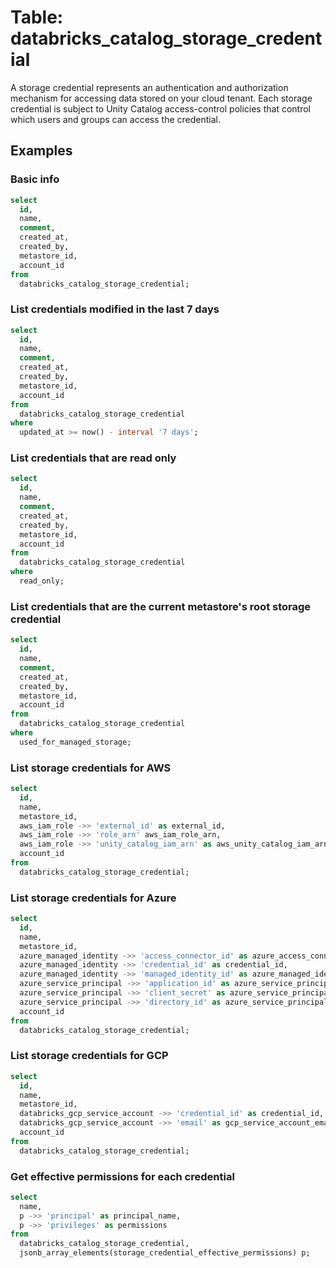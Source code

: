 # Table: databricks_catalog_storage_credential

A storage credential represents an authentication and authorization mechanism for accessing data stored on your cloud tenant. Each storage credential is subject to Unity Catalog access-control policies that control which users and groups can access the credential.

## Examples

### Basic info

```sql
select
  id,
  name,
  comment,
  created_at,
  created_by,
  metastore_id,
  account_id
from
  databricks_catalog_storage_credential;
```

### List credentials modified in the last 7 days

```sql
select
  id,
  name,
  comment,
  created_at,
  created_by,
  metastore_id,
  account_id
from  
  databricks_catalog_storage_credential
where
  updated_at >= now() - interval '7 days';
```

### List credentials that are read only

```sql
select
  id,
  name,
  comment,
  created_at,
  created_by,
  metastore_id,
  account_id
from  
  databricks_catalog_storage_credential
where
  read_only;
```

### List credentials that are the current metastore's root storage credential

```sql
select
  id,
  name,
  comment,
  created_at,
  created_by,
  metastore_id,
  account_id
from  
  databricks_catalog_storage_credential
where
  used_for_managed_storage;
```

### List storage credentials for AWS

```sql
select
  id,
  name,
  metastore_id,
  aws_iam_role ->> 'external_id' as external_id,
  aws_iam_role ->> 'role_arn' aws_iam_role_arn,
  aws_iam_role ->> 'unity_catalog_iam_arn' as aws_unity_catalog_iam_arn,
  account_id
from  
  databricks_catalog_storage_credential;
```

### List storage credentials for Azure

```sql
select
  id,
  name,
  metastore_id,
  azure_managed_identity ->> 'access_connector_id' as azure_access_connector_id,
  azure_managed_identity ->> 'credential_id' as credential_id,
  azure_managed_identity ->> 'managed_identity_id' as azure_managed_identity_id,
  azure_service_principal ->> 'application_id' as azure_service_principal_application_id,
  azure_service_principal ->> 'client_secret' as azure_service_principal_client_secret,
  azure_service_principal ->> 'directory_id' as azure_service_principal_directory_id,
  account_id
from  
  databricks_catalog_storage_credential;
```

### List storage credentials for GCP

```sql
select
  id,
  name,
  metastore_id,
  databricks_gcp_service_account ->> 'credential_id' as credential_id,
  databricks_gcp_service_account ->> 'email' as gcp_service_account_email,
  account_id
from  
  databricks_catalog_storage_credential;
```

### Get effective permissions for each credential

```sql
select
  name,
  p ->> 'principal' as principal_name,
  p ->> 'privileges' as permissions
from
  databricks_catalog_storage_credential,
  jsonb_array_elements(storage_credential_effective_permissions) p;
```
